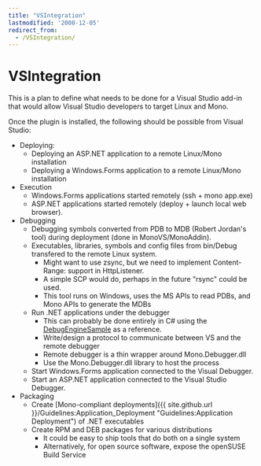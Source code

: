 ```yaml
---
title: "VSIntegration"
lastmodified: '2008-12-05'
redirect_from:
  - /VSIntegration/
---
```


VSIntegration
=============

This is a plan to define what needs to be done for a Visual Studio add-in that would allow Visual Studio developers to target Linux and Mono.

Once the plugin is installed, the following should be possible from Visual Studio:

-   Deploying:
    -   Deploying an ASP.NET application to a remote Linux/Mono installation
    -   Deploying a Windows.Forms application to a remote Linux/Mono installation
-   Execution
    -   Windows.Forms applications started remotely (ssh + mono app.exe)
    -   ASP.NET applications started remotely (deploy + launch local web browser).
-   Debugging
    -   Debugging symbols converted from PDB to MDB (Robert Jordan's tool) during deployment (done in MonoVS/MonoAddin).
    -   Executables, libraries, symbols and config files from bin/Debug transfered to the remote Linux system.
        -   Might want to use zsync, but we need to implement Content-Range: support in HttpListener.
        -   A simple SCP would do, perhaps in the future "rsync" could be used.
        -   This tool runs on Windows, uses the MS APIs to read PDBs, and Mono APIs to generate the MDBs
    -   Run .NET applications under the debugger
        -   This can probably be done entirely in C\# using the [DebugEngineSample](http://code.msdn.microsoft.com/debugenginesample/Release/ProjectReleases.aspx?ReleaseId=501) as a reference.
        -   Write/design a protocol to communicate between VS and the remote debugger
        -   Remote debugger is a thin wrapper around Mono.Debugger.dll
        -   Use the Mono.Debugger.dll library to host the process
    -   Start Windows.Forms application connected to the Visual Debugger.
    -   Start an ASP.NET application connected to the Visual Studio Debugger.
-   Packaging
    -   Create [Mono-compliant deployments]({{ site.github.url }}/Guidelines:Application_Deployment "Guidelines:Application Deployment") of .NET executables
    -   Create RPM and DEB packages for various distributions
        -   It could be easy to ship tools that do both on a single system
        -   Alternatively, for open source software, expose the openSUSE Build Service


